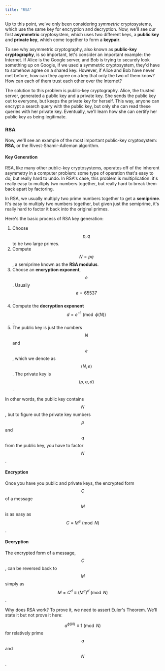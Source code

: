 ```yaml
---
title: "RSA"
---
```


Up to this point, we've only been considering *symmetric* cryptosystems, which use the same key for encryption and decryption. Now, we'll see our first **asymmetric** cryptosystem, which uses two different keys, a **public key** and **private key**, which come together to form a **keypair**.

To see why asymmetric cryptography, also known as **public-key cryptography**, is so important, let's consider an important example: the Internet. If Alice is the Google server, and Bob is trying to securely look something up on Google, if we used a symmetric cryptosystem, they'd have to somehow agree on a shared key. However, if Alice and Bob have never met before, how can they agree on a key that only the two of them know? How can each of them trust each other over the Internet?

The solution to this problem is public-key cryptography. Alice, the trusted server, generated a public key and a private key. She sends the public key out to everyone, but keeps the private key for herself. This way, anyone can encrypt a search query with the public key, but only she can read these queries with her private key. Eventually, we'll learn how she can certify her public key as being legitimate.

### RSA

Now, we'll see an example of the most important public-key cryptosystem: **RSA**, or the Rivest-Shamir-Adleman algorithm.

#### Key Generation

RSA, like many other public-key cryptosystems, operates off of the inherent asymmetry in a computer problem: some type of operation that's easy to do, but really hard to undo. In RSA's case, this problem is multiplication: it's really easy to multiply two numbers together, but really hard to break them back apart by factoring.

In RSA, we usually multiply two prime numbers together to get a **semiprime**. It's easy to multiply two numbers together, but given just the semiprime, it's really hard to factor it back into the original primes.

Here's the basic process of RSA key generation:

1. Choose $$p, q$$ to be two large primes.
2. Compute $$N = pq$$, a semiprime known as the **RSA modulus**.
3. Choose an **encryption exponent**, $$e$$. Usually $$e = 65537$$.
4. Compute the **decryption exponent** $$d = e^{-1} \pmod{\phi(N)}$$.
5. The public key is just the numbers $$N$$ and $$e$$, which we denote as $$\langle N, e \rangle$$. The private key is $$\langle p,q,d \rangle$$.

In other words, the public key contains $$N$$, but to figure out the private key numbers $$p$$ and $$q$$ from the public key, you have to factor $$N$$.

#### Encryption

Once you have you public and private keys, the encrypted form $$C$$ of a message $$M$$ is as easy as $$C \equiv M^e \pmod{N}$$.

#### Decryption

The encrypted form of a message, $$C$$, can be reversed back to $$M$$ simply as $$M = C^d \equiv (M^e)^d \pmod{N}$$.

Why does RSA work? To prove it, we need to assert Euler's Theorem. We'll state it but not prove it here:

$$a^{\phi(N)} \equiv 1 \pmod{N}$$ for relatively prime $$a$$ and $$N$$.
